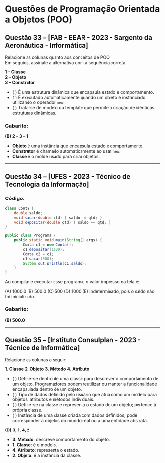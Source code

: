 # Questões de Programação Orientada a Objetos (POO)

## Questão 33 – [FAB - EEAR - 2023 - Sargento da Aeronáutica - Informática]

Relacione as colunas quanto aos conceitos de POO.  
Em seguida, assinale a alternativa com a sequência correta.

**1 – Classe**  
**2 – Objeto**  
**3 – Construtor**

- ( ) É uma estrutura dinâmica que encapsula estado e comportamento.  
- ( ) É executado automaticamente quando um objeto é instanciado utilizando o operador `new`.  
- ( ) Trata-se de modelo ou template que permite a criação de idênticas estruturas dinâmicas.

### Gabarito:
**(B) 2 – 3 – 1**

- **Objeto** é uma instância que encapsula estado e comportamento.
- **Construtor** é chamado automaticamente ao usar `new`.
- **Classe** é o molde usado para criar objetos.

---

## Questão 34 – [UFES - 2023 - Técnico de Tecnologia da Informação]

### Código:
```java
class Conta {
    double saldo;
    void sacar(double qtd) { saldo -= qtd; }
    void depositar(double qtd) { saldo += qtd; }
}

public class Programa {
    public static void main(String[] args) {
        Conta c1 = new Conta();
        c1.depositar(1000);
        Conta c2 = c1;
        c1.sacar(500);
        System.out.println(c1.saldo);
    }
}
```

Ao compilar e executar esse programa, o valor impresso na tela é:

(A) 1000.0
(B) 500.0
(C) 500
(D) 1000
(E) Indeterminado, pois o saldo não foi inicializado.

### Gabarito:

**(B) 500.0**

---

## Questão 35 – \[Instituto Consulplan - 2023 - Técnico de Informática]

Relacione as colunas a seguir:

**1. Classe**
**2. Objeto**
**3. Método**
**4. Atributo**

* ( ) Define-se dentro de uma classe para descrever o comportamento de um objeto. Programadores podem reutilizar ou manter a funcionalidade encapsulada dentro de um objeto.
* ( ) Tipo de dados definido pelo usuário que atua como um modelo para objetos, atributos e métodos individuais.
* ( ) Define-se na classe e representa o estado de um objeto; pertence à própria classe.
* ( ) Instância de uma classe criada com dados definidos; pode corresponder a objetos do mundo real ou a uma entidade abstrata.

**(D) 3, 1, 4, 2**
* **3. Método**: descreve comportamento do objeto.
* **1. Classe**: é o modelo.
* **4. Atributo**: representa o estado.
* **2. Objeto**: é a instância da classe.
